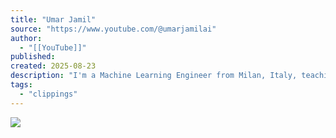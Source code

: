 ```yaml
---
title: "Umar Jamil"
source: "https://www.youtube.com/@umarjamilai"
author:
  - "[[YouTube]]"
published:
created: 2025-08-23
description: "I'm a Machine Learning Engineer from Milan, Italy, teaching complex deep learning and machine learning concepts to my cat, 奥利奥.我也会中文."
tags:
  - "clippings"
---
```

![](https://www.youtube.com/watch?v=embed)